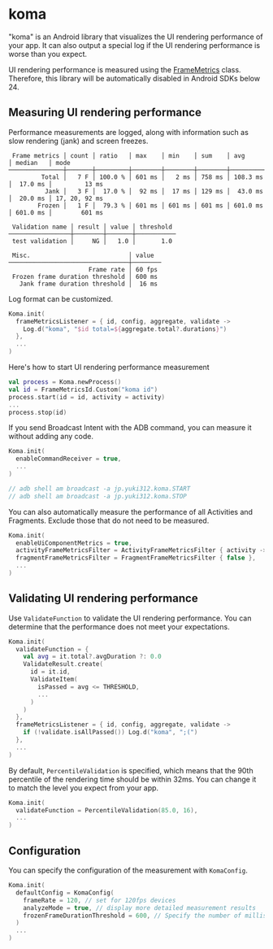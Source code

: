 # koma

"koma" is an Android library that visualizes the UI rendering performance of your app.
It can also output a special log if the UI rendering performance is worse than you expect.

UI rendering performance is measured using the [FrameMetrics](https://developer.android.com/reference/android/view/FrameMetrics) class.
Therefore, this library will be automatically disabled in Android SDKs below 24.

## Measuring UI rendering performance

Performance measurements are logged, along with information such as slow rendering (jank) and screen freezes.

```
 Frame metrics │ count │ ratio   │ max    │ min    │ sum    │ avg      │ median   │ mode
───────────────┼───────┼─────────┼────────┼────────┼────────┼──────────┼──────────┼───────────────
         Total │   7 F │ 100.0 % │ 601 ms │   2 ms │ 758 ms │ 108.3 ms │  17.0 ms │         13 ms
          Jank │   3 F │  17.0 % │  92 ms │  17 ms │ 129 ms │  43.0 ms │  20.0 ms │ 17, 20, 92 ms
        Frozen │   1 F │  79.3 % │ 601 ms │ 601 ms │ 601 ms │ 601.0 ms │ 601.0 ms │        601 ms

 Validation name │ result │ value │ threshold
─────────────────┼────────┼───────┼───────────
 test validation │     NG │   1.0 │       1.0

 Misc.                           │ value
─────────────────────────────────┼────────
                      Frame rate │ 60 fps
 Frozen frame duration threshold │ 600 ms
   Jank frame duration threshold │  16 ms
```

Log format can be customized.

```kotlin
Koma.init(
  frameMetricsListener = { id, config, aggregate, validate ->
    Log.d("koma", "$id total=${aggregate.total?.durations}")
  },
  ...
)
```

Here's how to start UI rendering performance measurement

```kotlin
val process = Koma.newProcess()
val id = FrameMetricsId.Custom("koma id")
process.start(id = id, activity = activity)
...
process.stop(id)
```

If you send Broadcast Intent with the ADB command, you can measure it without adding any code.

```kotlin
Koma.init(
  enableCommandReceiver = true,
  ...
)

// adb shell am broadcast -a jp.yuki312.koma.START
// adb shell am broadcast -a jp.yuki312.koma.STOP
```

You can also automatically measure the performance of all Activities and Fragments.
Exclude those that do not need to be measured.

```kotlin
Koma.init(
  enableUiComponentMetrics = true,
  activityFrameMetricsFilter = ActivityFrameMetricsFilter { activity -> ... },
  fragmentFrameMetricsFilter = FragmentFrameMetricsFilter { false },
  ...
)
```

## Validating UI rendering performance

Use `ValidateFunction` to validate the UI rendering performance.
You can determine that the performance does not meet your expectations.

```kotlin
Koma.init(
  validateFunction = {
    val avg = it.total?.avgDuration ?: 0.0
    ValidateResult.create(
      id = it.id,
      ValidateItem(
        isPassed = avg <= THRESHOLD,
        ...
      )
    )
  },
  frameMetricsListener = { id, config, aggregate, validate ->
    if (!validate.isAllPassed()) Log.d("koma", ";(")
  },
  ...
)
```

By default, `PercentileValidation` is specified, which means that the 90th percentile of the rendering time should be within 32ms.
You can change it to match the level you expect from your app.

```kotlin
Koma.init(
  validateFunction = PercentileValidation(85.0, 16),
  ...
)
```

## Configuration

You can specify the configuration of the measurement with `KomaConfig`.

```kotlin
Koma.init(
  defaultConfig = KomaConfig(
    frameRate = 120, // set for 120fps devices
    analyzeMode = true, // display more detailed measurement results
    frozenFrameDurationThreshold = 600, // Specify the number of milliseconds to consider the screen frozen
  )
  ...
)
```